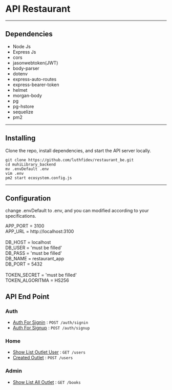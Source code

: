 # API Restaurant 


***

## Dependencies

* Node Js
* Express Js
* cors
* jasonwebtoken(JWT)
* body-parser
* dotenv
* express-auto-routes
* express-bearer-token
* helmet
* morgan-body
* pg
* pg-hstore
* sequelize
* pm2
  
***

## Installing

Clone the repo, install dependencies, and start the API server locally.

```shell
git clone https://github.com/luthfidev/restaurant_be.git
cd muhiLibrary_backend
mv .envDefault .env
vim .env
pm2 start ecosystem.config.js 
```
***

## Configuration

change .envDefault to .env, and you can modified according to your specifications.

APP_PORT = 3100<br>
APP_URL = http://localhost:3100<br>
<br>
DB_HOST = localhost<br>
DB_USER = 'must be filled'<br>
DB_PASS = 'must be filled'<br>
DB_NAME = restaurant_app<br>
DB_PORT = 5432<br>
<br>
TOKEN_SECRET = 'must be filled'<br>
TOKEN_ALGORITMA = HS256<br>


## API End Point
### Auth
* [Auth For Signin](readme/signin.md) : `POST /auth/signin`
* [Auth For Signup](readme/signup.md) : `POST /auth/signup`

### Home
* [Show List Outlet User](readme/users/get.md) : `GET /users`
* [Created Outlet](readme/users/post.md) : `POST /users`

### Admin
* [Show List All Outlet](readme/books/get.md) : `GET /books`
